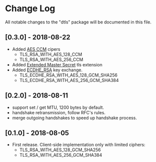 # Change Log
All notable changes to the "dtls" package will be documented in this file.

## [0.3.0] - 2018-08-22
- Added [AES CCM](https://tools.ietf.org/html/rfc6655) cipers
  * TLS_RSA_WITH_AES_128_CCM
  * TLS_RSA_WITH_AES_256_CCM
- Added [Extended Master Secret](https://tools.ietf.org/html/rfc7627) tls extension
- Added [ECDHE_RSA](https://tools.ietf.org/html/draft-ietf-tls-rfc4492bis-17#section-2.2) key exchange.
  * TLS_ECDHE_RSA_WITH_AES_128_GCM_SHA256
  * TLS_ECDHE_RSA_WITH_AES_256_GCM_SHA384

## [0.2.0] - 2018-08-11
- support set / get MTU, 1200 bytes by default.
- handshake retransmission, follow RFC's rules.
- merge outgoing handshakes to speed up handshake process.

## [0.1.0] - 2018-08-05
- First release. Client-side implementation only with limited ciphers:
  * TLS_RSA_WITH_AES_128_GCM_SHA256
  * TLS_RSA_WITH_AES_256_GCM_SHA384
